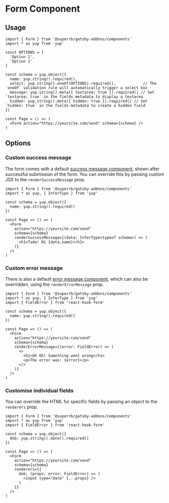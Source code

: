 # Form Component

## Usage

```tsx
import { Form } from '@superrb/gatsby-addons/components'
import * as yup from 'yup'

const OPTIONS = [
  'Option 1',
  'Option 2'
]

const schema = yup.object({
  name: yup.string().required(),
  select: yup.string().oneOf(OPTIONS).required(),            // The `oneOf` validation rule will automatically trigger a select box
  message: yup.string().meta({ textarea: true }).required() // Set `textarea: true` in the fields metadata to display a textarea
  hidden: yup.string().meta({ hidden: true }).required() // Set `hidden: true` in the fields metadata to create a hidden field
})

const Page = () => (
  <Form action="https://yoursite.com/send" schema={schema} />
)
```

## Options

### Custom success message

The form comes with a default [success message component](./success-message.tsx), shown after successful submission of the form. You can override this by passing custom JSX to the `renderSuccessMessage` prop.

```tsx
import { Form } from '@superrb/gatsby-addons/components'
import * as yup, { InferType } from 'yup'

const schema = yup.object({
  name: yup.string().required()
})

const Page => () => (
  <Form
    action="https://yoursite.com/send"
    schema={schema}
    renderSuccessMessage={(data: InferType<typeof schema>) => (
      <h1>Tada! Hi {data.name}</h1>
    )}
  />
)
```

### Custom error message

There is also a default [error message component](./error-message.tsx), which can also be overridden, using the `renderErrorMessage` prop.

```tsx
import { Form } from '@superrb/gatsby-addons/components'
import * as yup, { InferType } from 'yup'
import { FieldError } from 'react-hook-form'

const schema = yup.object({
  name: yup.string().required()
})

const Page => () => (
  <Form
    action="https://yoursite.com/send"
    schema={schema}
    renderErrorMessage={(error: FieldError) => (
      <>
        <h1>Uh Oh! Something went wrong</h1>
        <p>The error was: {error}</p>
      </>
    )}
  />
)
```

### Customise individual fields

You can override the HTML for specific fields by passing an object to the `renderers` prop.

```tsx
import { Form } from '@superrb/gatsby-addons/components'
import * as yup from 'yup'
import { FieldError } from 'react-hook-form'

const schema = yup.object({
  dob: yup.string().date().required()
})

const Page => () => (
  <Form
    action="https://yoursite.com/send"
    schema={schema}
    renderers={{
      dob: (props, error: FieldError) => (
        <input type="date" {...props} />
      )
    }}
  />
)
```
